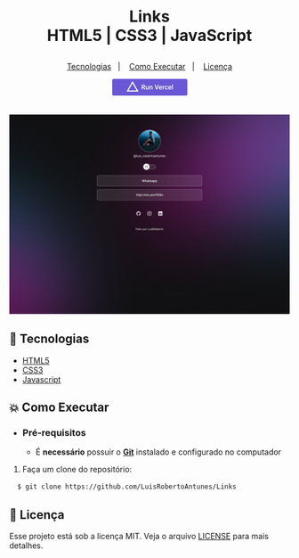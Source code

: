<h1 align="center">
    <br>Links<br/>
     HTML5 | CSS3 | JavaScript
</h1>
<h2>
</h2>
<p align="center">
  <a href="#rocket-tecnologias">Tecnologias</a>&nbsp;&nbsp;&nbsp;|&nbsp;&nbsp;&nbsp;
  <a href="#boom-como-executar">Como Executar</a>&nbsp;&nbsp;&nbsp;|&nbsp;&nbsp;&nbsp;
  <a href="#memo-licença">Licença</a>
</p>
<p align="center">
  <a target="_blank" href="#">
    <img alt="Run in Vercel"src="/assets/vercel.png" />
  </a>
</p>
<p align="center">
<br>
  <img alt="design do projeto" width="650px" src="/assets/projeto.png"/>
<p>

## :rocket: Tecnologias

-  [HTML5](https://developer.mozilla.org/pt-BR/docs/Web/HTML)
-  [CSS3](https://developer.mozilla.org/pt-BR/docs/Web/CSS)
- [Javascript](https://developer.mozilla.org/pt-BR/docs/Web/JavaScript)

## :boom: Como Executar

- ### **Pré-requisitos**

  - É **necessário** possuir o **[Git](https://git-scm.com/)** instalado e configurado no computador

1. Faça um clone do repositório:

```sh
  $ git clone https://github.com/LuisRobertoAntunes/Links
```

## :memo: Licença

Esse projeto está sob a licença MIT. Veja o arquivo [LICENSE](LICENSE.md) para mais detalhes.
